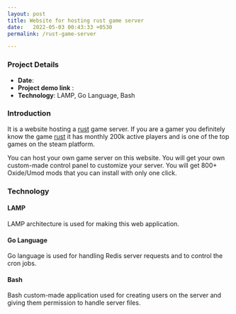 ```yaml
---
layout: post
title: Website for hosting rust game server
date:   2022-05-03 00:43:33 +0530
permalink: /rust-game-server

---
```



### Project Details 

- **Date**:
- **Project demo link** :
- **Technology**: LAMP, Go Language, Bash

### Introduction

It is a website hosting a [rust](https://store.steampowered.com/app/252490/Rust) game server. If you are a gamer you definitely know the game [rust](https://store.steampowered.com/app/252490/Rust) it has monthly 200k active players and is one of the top games on the steam platform.

You can host your own game server on this website. You will get your own custom-made control panel to customize your server. You will get 800+ Oxide/Umod mods that you can install with only one click.


### Technology

#### LAMP

LAMP architecture is used for making this web application.

#### Go Language

Go language is used for handling Redis server requests and to control the cron jobs.


#### Bash

Bash custom-made application used for creating users on the server and giving them permission to handle server files.

